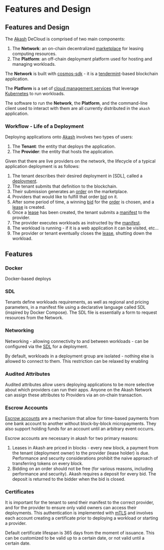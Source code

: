 # Features and Design

## Features and Design

The [Akash](https://github.com/ovrclk/akash) DeCloud is comprised of two main components:

1. The **Network**: an on-chain decentralized [marketplace](marketplace.md) for leasing computing resources.
2. The **Platform**: an off-chain deployment platform used for hosting and managing workloads.

The **Network** is built with [cosmos-sdk](https://github.com/cosmos/cosmos-sdk) - it is a [tendermint](https://github.com/tendermint/tendermint)-based blockchain application.

The **Platform** is a set of [cloud management services](./#provider-services) that leverage [Kubernetes](https://kubernetes.io) to run workloads.

The software to run the **Network**, the **Platform**, and the command-line client used to interact with them are all currently distributed in the `akash` application.

### Workflow - Life of a Deployment

Deploying applications onto [Akash](https://github.com/ovrclk/akash) involves two types of users:

1. The **Tenant**: the entity that deploys the application.
2. The **Provider**: the entity that hosts the application.

Given that there are live providers on the network, the lifecycle of a typical application deployment is as follows:

1. The tenant describes their desired deployment in \[SDL\], called a [deployment](marketplace.md#deployment).
2. The tenant submits that definition to the blockchain.
3. Their submission generates an [order](marketplace.md#order) on the marketplace.
4. Providers that would like to fulfill that order [bid](marketplace.md#bid) on it.
5. After some period of time, a winning [bid](marketplace.md#bid) for the [order](marketplace.md#order) is chosen, and a [lease](marketplace.md#lease) is created.
6. Once a [lease](marketplace.md#lease) has been created, the tenant submits a [manifest](../documentation/sdl.md) to the provider.
7. The provider executes workloads as instructed by the [manifest](../documentation/sdl.md).
8. The workload is running - if it is a web application it can be visited, etc...
9. The provider or tenant eventually closes the [lease](marketplace.md#lease), shutting down the workload.

## Features

### Docker

Docker-based deploys

### SDL

Tenants define workloads requirements, as well as regional and pricing parameters, in a manifest file using a declarative language called SDL \(inspired by Docker Compose\). The SDL file is essentially a form to request resources from the Network.

### Networking

Networking - allowing connectivity to and between workloads - can be configured via the [SDL](../documentation/sdl.md) for a deployment.

By default, workloads in a deployment group are isolated - nothing else is allowed to connect to them. This restriction can be relaxed by enabling

### Audited Attributes

Audited attributes allow users deploying applications to be more selective about which providers can run their apps. Anyone on the Akash Network can assign these attributes to Providers via an on-chain transaction.

### Escrow Accounts

[Escrow accounts](escrow.md) are a mechanism that allow for time-based payments from one bank account to another without block-by-block micropayments. They also support holding funds for an account until an arbitrary event occurrs.

Escrow accounts are necessary in akash for two primary reasons:

1. Leases in Akash are priced in blocks - every new block, a payment from the tenant \(deployment owner\) to the provider \(lease holder\) is due. Performance and security considerations prohibit the naive approach of transferring tokens on every block.
2. Bidding on an order should not be free \(for various reasons, including performance and security\). Akash requires a deposit for every bid. The deposit is returned to the bidder when the bid is closed.

### Certificates

It is important for the tenant to send their manifest to the correct provider, and for the provider to ensure only valid owners can access their deployments. This authentication is implemented with [mTLS](mtls.md) and involves each account creating a certificate prior to deploying a workload or starting a provider.

Default certificate lifespan is 365 days from the moment of issuance. This can be customized to be valid up to a certain date, or not valid until a certain date.

